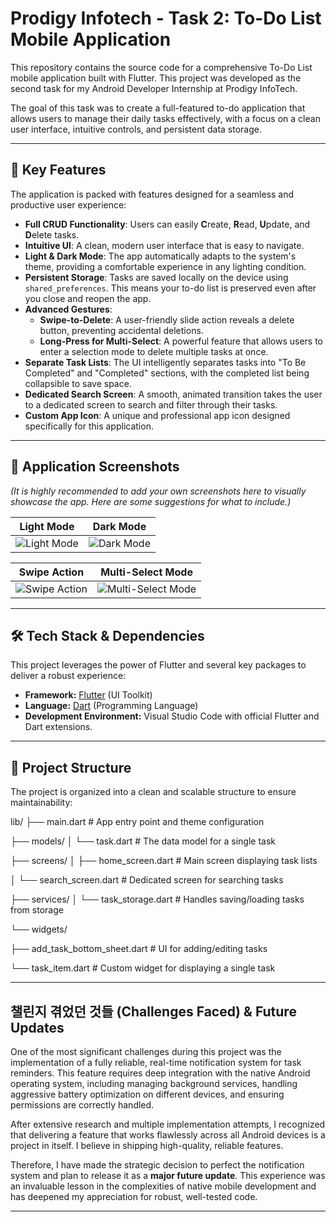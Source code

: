 # Prodigy Infotech - Task 2: To-Do List Mobile Application

This repository contains the source code for a comprehensive To-Do List mobile application built with Flutter. This project was developed as the second task for my Android Developer Internship at Prodigy InfoTech.

The goal of this task was to create a full-featured to-do application that allows users to manage their daily tasks effectively, with a focus on a clean user interface, intuitive controls, and persistent data storage.

---

## 🌟 Key Features

The application is packed with features designed for a seamless and productive user experience:

-   **Full CRUD Functionality**: Users can easily **C**reate, **R**ead, **U**pdate, and **D**elete tasks.
-   **Intuitive UI**: A clean, modern user interface that is easy to navigate.
-   **Light & Dark Mode**: The app automatically adapts to the system's theme, providing a comfortable experience in any lighting condition.
-   **Persistent Storage**: Tasks are saved locally on the device using `shared_preferences`. This means your to-do list is preserved even after you close and reopen the app.
-   **Advanced Gestures**:
    -   **Swipe-to-Delete**: A user-friendly slide action reveals a delete button, preventing accidental deletions.
    -   **Long-Press for Multi-Select**: A powerful feature that allows users to enter a selection mode to delete multiple tasks at once.
-   **Separate Task Lists**: The UI intelligently separates tasks into "To Be Completed" and "Completed" sections, with the completed list being collapsible to save space.
-   **Dedicated Search Screen**: A smooth, animated transition takes the user to a dedicated screen to search and filter through their tasks.
-   **Custom App Icon**: A unique and professional app icon designed specifically for this application.

---

## 📸 Application Screenshots

*(It is highly recommended to add your own screenshots here to visually showcase the app. Here are some suggestions for what to include.)*

| Light Mode                                      | Dark Mode                                     |
| :----------------------------------------------: | :---------------------------------------------: |
| ![Light Mode](./screenshots/white_mode.jpg)      | ![Dark Mode](./screenshots/dark_mode.jpg)       |

| Swipe Action                                       | Multi-Select Mode                                      |
| :------------------------------------------------: | :----------------------------------------------------: |
| ![Swipe Action](./screenshots/swipe_delete.jpg)    | ![Multi-Select Mode](./screenshots/multiple_delete.jpg)   |

---

## 🛠️ Tech Stack & Dependencies

This project leverages the power of Flutter and several key packages to deliver a robust experience:

* **Framework:** [Flutter](https://flutter.dev/) (UI Toolkit)
* **Language:** [Dart](https://dart.dev/) (Programming Language)
* **Development Environment:** Visual Studio Code with official Flutter and Dart extensions.

---

## 📂 Project Structure

The project is organized into a clean and scalable structure to ensure maintainability:

lib/
├── main.dart             # App entry point and theme configuration

├── models/
│   └── task.dart         # The data model for a single task

├── screens/
│   ├── home_screen.dart    # Main screen displaying task lists

│   └── search_screen.dart  # Dedicated screen for searching tasks

├── services/
│   └── task_storage.dart # Handles saving/loading tasks from storage

└── widgets/

├── add_task_bottom_sheet.dart # UI for adding/editing tasks

└── task_item.dart      # Custom widget for displaying a single task


---

## 챌린지 겪었던 것들 (Challenges Faced) & Future Updates

One of the most significant challenges during this project was the implementation of a fully reliable, real-time notification system for task reminders. This feature requires deep integration with the native Android operating system, including managing background services, handling aggressive battery optimization on different devices, and ensuring permissions are correctly handled.

After extensive research and multiple implementation attempts, I recognized that delivering a feature that works flawlessly across all Android devices is a project in itself. I believe in shipping high-quality, reliable features.

Therefore, I have made the strategic decision to perfect the notification system and plan to release it as a **major future update**. This experience was an invaluable lesson in the complexities of native mobile development and has deepened my appreciation for robust, well-tested code.

---